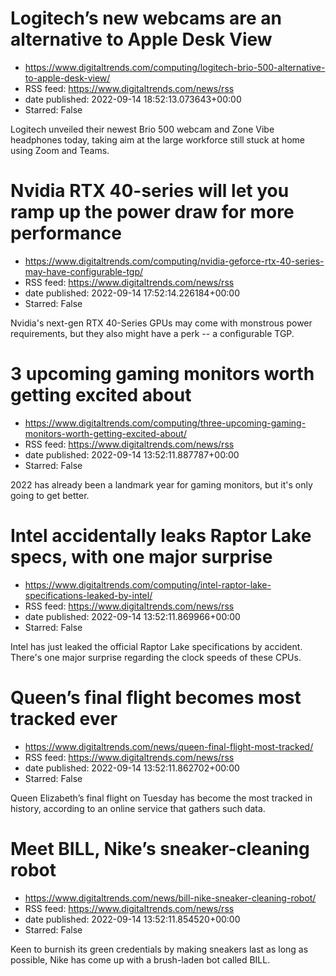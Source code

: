 # Logitech’s new webcams are an alternative to Apple Desk View
 - https://www.digitaltrends.com/computing/logitech-brio-500-alternative-to-apple-desk-view/
 - RSS feed: https://www.digitaltrends.com/news/rss
 - date published: 2022-09-14 18:52:13.073643+00:00
 - Starred: False

Logitech unveiled their newest Brio 500 webcam and Zone Vibe headphones today, taking aim at the large workforce still stuck at home using Zoom and Teams.

# Nvidia RTX 40-series will let you ramp up the power draw for more performance
 - https://www.digitaltrends.com/computing/nvidia-geforce-rtx-40-series-may-have-configurable-tgp/
 - RSS feed: https://www.digitaltrends.com/news/rss
 - date published: 2022-09-14 17:52:14.226184+00:00
 - Starred: False

Nvidia's next-gen RTX 40-Series GPUs may come with monstrous power requirements, but they also might have a perk -- a configurable TGP.

# 3 upcoming gaming monitors worth getting excited about
 - https://www.digitaltrends.com/computing/three-upcoming-gaming-monitors-worth-getting-excited-about/
 - RSS feed: https://www.digitaltrends.com/news/rss
 - date published: 2022-09-14 13:52:11.887787+00:00
 - Starred: False

2022 has already been a landmark year for gaming monitors, but it's only going to get better.

# Intel accidentally leaks Raptor Lake specs, with one major surprise
 - https://www.digitaltrends.com/computing/intel-raptor-lake-specifications-leaked-by-intel/
 - RSS feed: https://www.digitaltrends.com/news/rss
 - date published: 2022-09-14 13:52:11.869966+00:00
 - Starred: False

Intel has just leaked the official Raptor Lake specifications by accident. There's one major surprise regarding the clock speeds of these CPUs.

# Queen’s final flight becomes most tracked ever
 - https://www.digitaltrends.com/news/queen-final-flight-most-tracked/
 - RSS feed: https://www.digitaltrends.com/news/rss
 - date published: 2022-09-14 13:52:11.862702+00:00
 - Starred: False

Queen Elizabeth’s final flight on Tuesday has become the most tracked in history, according to an online service that gathers such data.

# Meet BILL, Nike’s sneaker-cleaning robot
 - https://www.digitaltrends.com/news/bill-nike-sneaker-cleaning-robot/
 - RSS feed: https://www.digitaltrends.com/news/rss
 - date published: 2022-09-14 13:52:11.854520+00:00
 - Starred: False

Keen to burnish its green credentials by making sneakers last as long as possible, Nike has come up with a brush-laden bot called BILL.
